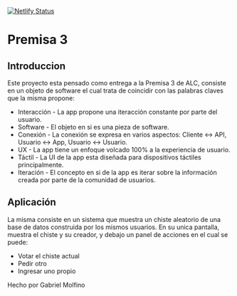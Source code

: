 [![Netlify Status](https://api.netlify.com/api/v1/badges/d6e88cb5-8320-41c0-b1c9-401095b51d1e/deploy-status)](https://app.netlify.com/sites/alc-premisa3/deploys)

# Premisa 3

## Introduccion
Este proyecto esta pensado como entrega a la Premisa 3 de ALC, consiste en un objeto de software el cual trata de coincidir con las palabras claves que la misma propone:
- Interacción - La app propone una iteracción constante por parte del usuario.
- Software - El objeto en si es una pieza de software.
- Conexión - La conexión se expresa en varios aspectos: Cliente <-> API, Usuario <-> App, Usuario <-> Usuario.
- UX - La app tiene un enfoque volcado 100% a la experiencia de usuario.
- Táctil - La UI de la app esta diseñada para dispositivos táctiles principalmente.
- Iteración - El concepto en si de la app es iterar sobre la información creada por parte de la comunidad de usuarios.

## Aplicación
La misma consiste en un sistema que muestra un chiste aleatorio de una base de datos construida por los mismos usuarios. En su unica pantalla, muestra el chiste y su creador, y debajo un panel de acciones en el cual se puede:
- Votar el chiste actual
- Pedir otro
- Ingresar uno propio

Hecho por Gabriel Molfino
